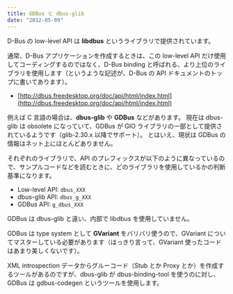 ```yaml
---
title: GDBus と dbus-glib
date: "2012-05-09"
---
```


D-Bus の low-level API は **libdbus** というライブラリで提供されています。

通常、D-Bus アプリケーションを作成するときは、この low-level API だけ使用してコーディングするのではなく、D-Bus binding と呼ばれる、より上位のライブラリを使用します（というような記述が、D-Bus の API ドキュメントのトップに書いてあります）。

- [http://dbus.freedesktop.org/doc/api/html/index.html](http://dbus.freedesktop.org/doc/api/html/index.html)

例えば C 言語の場合は、**dbus-glib** や **GDBus** などがあります。
現在は dbus-glib は obsolete になっていて、GDBus が GIO ライブラリの一部として提供されているようです（glib-2.30.x 以降でサポート）。
とはいえ、現状は GDBus の情報はネット上にほとんどありません。

それぞれのライブラリで、API のプレフィックスが以下のように異なっているので、サンプルコードなどを読むときに、どのライブラリを使用しているかの判断基準になります。

- Low-level API: `dbus_XXX`
- dbus-glib API: `dbus_g_XXX`
- GDBus API: `g_dbus_XXX`

GDBus は dbus-glib と違い、内部で libdbus を使用していません。

GDBus は type system として **GVariant** をバリバリ使うので、GVariant についてマスターしている必要があります（はっきり言って、GVariant 使ったコードはあまり美しくないです）。

XML introspection データからグルーコード（Stub とか Proxy とか）を作成するツールがあるのですが、dbus-glib が dbus-binding-tool を使うのに対し、GDBus は gdbus-codegen というツールを使用します。

